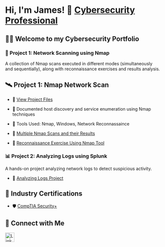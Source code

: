 # Hi, I'm James! 👋  [Cybersecurity Professional](https://www.linkedin.com/in/james-munyabugingo/)

## 👨‍💻 Welcome to my Cybersecurity Portfolio

### 🚀 Project 1: Network Scanning using Nmap
A collection of Nmap scans executed in different modes (simultaneously and sequentially), along with reconnaissance exercises and results analysis.

## 🛰️ Project 1: Nmap Network Scan
- 📁 [View Project Files](./Project1-%20Nmap-Scan)
- 📝 Documented host discovery and service enumeration using Nmap techniques
- 🔧 Tools Used: Nmap, Windows, Network Reconnassaince



- 🔗 [Multiple Nmap Scans and their Results](https://github.com/Jamescybertest/Jamescybertest/commit/ed80253a78e57661e89bc2e03d7647c7326b2c70)
- 📄 [Reconnaissance Exercise Using Nmap Tool](https://github.com/Jamescybertest/Jamescybertest/blob/d33da3aeecb0e93535e93acafab42460976c9acd/MIDTERM%20EXAM%20PRACTICAL-%20JAMES%20MUNYABUGINGO.docx)

### 📊 Project 2: Analyzing Logs using Splunk
A hands-on project analyzing network logs to detect suspicious activity.

- 📁 [Analyzing Logs Project](https://github.com/Jamescybertest/Algorithms-Practice)

## 📜 Industry Certifications

- 🛡️ [CompTIA Security+](https://www.youtube.com/watch?v=a83ASGn_V_s)

## 🤝 Connect with Me

<a href="https://linkedin.com/in/james-munyabugingo" target="_blank">
  <img src="https://cdn.jsdelivr.net/npm/simple-icons@v3/icons/linkedin.svg" width="30" height="30" alt="LinkedIn"/>
</a>


